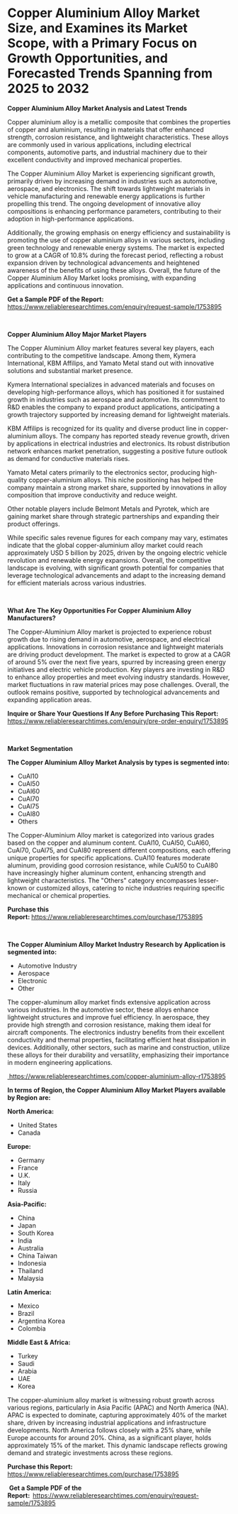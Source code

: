 <p><h1>Copper Aluminium Alloy Market Size, and Examines its Market Scope, with a Primary Focus on Growth Opportunities, and Forecasted Trends Spanning from 2025 to 2032</h1></p><p><strong>Copper Aluminium Alloy Market Analysis and Latest Trends</strong></p>
<p><p>Copper aluminium alloy is a metallic composite that combines the properties of copper and aluminium, resulting in materials that offer enhanced strength, corrosion resistance, and lightweight characteristics. These alloys are commonly used in various applications, including electrical components, automotive parts, and industrial machinery due to their excellent conductivity and improved mechanical properties.</p><p>The Copper Aluminium Alloy Market is experiencing significant growth, primarily driven by increasing demand in industries such as automotive, aerospace, and electronics. The shift towards lightweight materials in vehicle manufacturing and renewable energy applications is further propelling this trend. The ongoing development of innovative alloy compositions is enhancing performance parameters, contributing to their adoption in high-performance applications.</p><p>Additionally, the growing emphasis on energy efficiency and sustainability is promoting the use of copper aluminium alloys in various sectors, including green technology and renewable energy systems. The market is expected to grow at a CAGR of 10.8% during the forecast period, reflecting a robust expansion driven by technological advancements and heightened awareness of the benefits of using these alloys. Overall, the future of the Copper Aluminium Alloy Market looks promising, with expanding applications and continuous innovation.</p></p>
<p><strong>Get a Sample PDF of the Report:&nbsp;</strong> <a href="https://www.reliableresearchtimes.com/enquiry/request-sample/1753895?utm_campaign=3385&utm_medium=2&utm_source=Github&utm_content=ia&utm_term=17042025&utm_id=copper-aluminium-alloy">https://www.reliableresearchtimes.com/enquiry/request-sample/1753895</a></p>
<p>&nbsp;</p>
<p><strong>Copper Aluminium Alloy Major Market Players</strong></p>
<p><p>The Copper Aluminium Alloy market features several key players, each contributing to the competitive landscape. Among them, Kymera International, KBM Affilips, and Yamato Metal stand out with innovative solutions and substantial market presence.</p><p>Kymera International specializes in advanced materials and focuses on developing high-performance alloys, which has positioned it for sustained growth in industries such as aerospace and automotive. Its commitment to R&D enables the company to expand product applications, anticipating a growth trajectory supported by increasing demand for lightweight materials.</p><p>KBM Affilips is recognized for its quality and diverse product line in copper-aluminium alloys. The company has reported steady revenue growth, driven by applications in electrical industries and electronics. Its robust distribution network enhances market penetration, suggesting a positive future outlook as demand for conductive materials rises.</p><p>Yamato Metal caters primarily to the electronics sector, producing high-quality copper-aluminium alloys. This niche positioning has helped the company maintain a strong market share, supported by innovations in alloy composition that improve conductivity and reduce weight.</p><p>Other notable players include Belmont Metals and Pyrotek, which are gaining market share through strategic partnerships and expanding their product offerings. </p><p>While specific sales revenue figures for each company may vary, estimates indicate that the global copper-aluminium alloy market could reach approximately USD 5 billion by 2025, driven by the ongoing electric vehicle revolution and renewable energy expansions. Overall, the competitive landscape is evolving, with significant growth potential for companies that leverage technological advancements and adapt to the increasing demand for efficient materials across various industries.</p></p>
<p>&nbsp;</p>
<p><strong>What Are The Key Opportunities For Copper Aluminium Alloy Manufacturers?</strong></p>
<p><p>The Copper-Aluminium Alloy market is projected to experience robust growth due to rising demand in automotive, aerospace, and electrical applications. Innovations in corrosion resistance and lightweight materials are driving product development. The market is expected to grow at a CAGR of around 5% over the next five years, spurred by increasing green energy initiatives and electric vehicle production. Key players are investing in R&D to enhance alloy properties and meet evolving industry standards. However, market fluctuations in raw material prices may pose challenges. Overall, the outlook remains positive, supported by technological advancements and expanding application areas.</p></p>
<p><strong>Inquire or Share Your Questions If Any Before Purchasing This Report:</strong> <a href="https://www.reliableresearchtimes.com/enquiry/pre-order-enquiry/1753895?utm_campaign=3385&utm_medium=2&utm_source=Github&utm_content=ia&utm_term=17042025&utm_id=copper-aluminium-alloy">https://www.reliableresearchtimes.com/enquiry/pre-order-enquiry/1753895</a></p>
<p>&nbsp;</p>
<p><strong>Market Segmentation</strong></p>
<p><strong>The Copper Aluminium Alloy Market Analysis by types is segmented into:</strong></p>
<p><ul><li>CuAl10</li><li>CuAl50</li><li>CuAl60</li><li>CuAl70</li><li>CuAl75</li><li>CuAl80</li><li>Others</li></ul></p>
<p><p>The Copper-Aluminium Alloy market is categorized into various grades based on the copper and aluminum content. CuAl10, CuAl50, CuAl60, CuAl70, CuAl75, and CuAl80 represent different compositions, each offering unique properties for specific applications. CuAl10 features moderate aluminum, providing good corrosion resistance, while CuAl50 to CuAl80 have increasingly higher aluminum content, enhancing strength and lightweight characteristics. The "Others" category encompasses lesser-known or customized alloys, catering to niche industries requiring specific mechanical or chemical properties.</p></p>
<p><strong>Purchase this Report:&nbsp;</strong><a href="https://www.reliableresearchtimes.com/purchase/1753895?utm_campaign=3385&utm_medium=2&utm_source=Github&utm_content=ia&utm_term=17042025&utm_id=copper-aluminium-alloy">https://www.reliableresearchtimes.com/purchase/1753895</a></p>
<p>&nbsp;</p>
<p><strong>The Copper Aluminium Alloy Market Industry Research by Application is segmented into:</strong></p>
<p><ul><li>Automotive Industry</li><li>Aerospace</li><li>Electronic</li><li>Other</li></ul></p>
<p><p>The copper-aluminum alloy market finds extensive application across various industries. In the automotive sector, these alloys enhance lightweight structures and improve fuel efficiency. In aerospace, they provide high strength and corrosion resistance, making them ideal for aircraft components. The electronics industry benefits from their excellent conductivity and thermal properties, facilitating efficient heat dissipation in devices. Additionally, other sectors, such as marine and construction, utilize these alloys for their durability and versatility, emphasizing their importance in modern engineering applications.</p></p>
<p><a href="https://www.reliableresearchtimes.com/copper-aluminium-alloy-r1753895?utm_campaign=3385&utm_medium=2&utm_source=Github&utm_content=ia&utm_term=17042025&utm_id=copper-aluminium-alloy">&nbsp;https://www.reliableresearchtimes.com/copper-aluminium-alloy-r1753895</a></p>
<p><strong>In terms of Region, the Copper Aluminium Alloy Market Players available by Region are:</strong></p>
<p>
    <p> <strong> North America: </strong>
        <ul>
            <li>United States</li>
            <li>Canada</li>
        </ul>
        </p> 
    <p> <strong> Europe: </strong>
        <ul>
            <li>Germany</li>
            <li>France</li>
            <li>U.K.</li>
            <li>Italy</li>
            <li>Russia</li>
        </ul>
        </p> 
    <p> <strong> Asia-Pacific: </strong>
        <ul>
            <li>China</li>
            <li>Japan</li>
            <li>South Korea</li>
            <li>India</li>
            <li>Australia</li>
            <li>China Taiwan</li>
            <li>Indonesia</li>
            <li>Thailand</li>
            <li>Malaysia</li>
        </ul>
        </p> 
    <p> <strong> Latin America: </strong>
        <ul>
            <li>Mexico</li>
            <li>Brazil</li>
            <li>Argentina Korea</li>
            <li>Colombia</li>
        </ul>
        </p> 
    <p> <strong> Middle East & Africa: </strong>
        <ul>
            <li>Turkey</li>
            <li>Saudi</li>
            <li>Arabia</li>
            <li>UAE</li>
            <li>Korea</li>
        </ul>
    </p>
    </p>
<p><p>The copper-aluminium alloy market is witnessing robust growth across various regions, particularly in Asia Pacific (APAC) and North America (NA). APAC is expected to dominate, capturing approximately 40% of the market share, driven by increasing industrial applications and infrastructure developments. North America follows closely with a 25% share, while Europe accounts for around 20%. China, as a significant player, holds approximately 15% of the market. This dynamic landscape reflects growing demand and strategic investments across these regions.</p></p>
<p><strong>Purchase this Report: </strong><a href="https://www.reliableresearchtimes.com/purchase/1753895?utm_campaign=3385&utm_medium=2&utm_source=Github&utm_content=ia&utm_term=17042025&utm_id=copper-aluminium-alloy">https://www.reliableresearchtimes.com/purchase/1753895</a></p>
<p>&nbsp;<strong>Get a Sample PDF of the Report:&nbsp;&nbsp;</strong><a href="https://www.reliableresearchtimes.com/enquiry/request-sample/1753895?utm_campaign=3385&utm_medium=2&utm_source=Github&utm_content=ia&utm_term=17042025&utm_id=copper-aluminium-alloy">https://www.reliableresearchtimes.com/enquiry/request-sample/1753895</a></p>
<p><strong></strong></p>
<p><p></p><p></p><p></p></p>